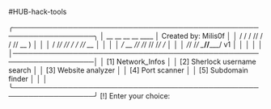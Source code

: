 #HUB-hack-tools

╭──────────────────────────────────────────────────────────────────╮
│      __  __ __  __ ____         │ Created by: Milis0f            │
│     / / / // / / // __ )        │                                │
│    / /_/ // / / // __  │        │                                │
│   / __  // /_/ // /_/ /         │                                │
│  /_/ /_/ \____//_____/ v1       │                                │
│                                 │                                │
│──────────────────────────────────────────────────────────────────│
│  [1] Network_Infos                                               │
│  [2] Sherlock username search                                    │
│  [3] Website analyzer                                            │
│  [4] Port scanner                                                │
│  [5] Subdomain finder                                            │
│                                                                  │
╰──────────────────────────────────────────────────────────────────╯
[!] Enter your choice:
